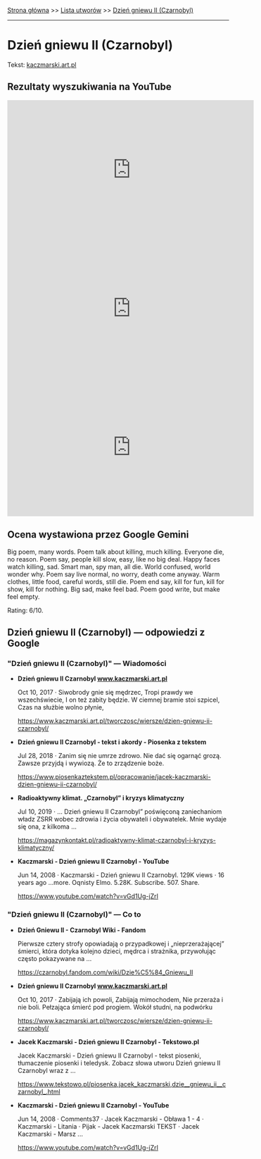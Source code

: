 [Strona główna](../index.md) >> [Lista utworów](../list.md) >> [Dzień gniewu II (Czarnobyl)](139.md)

---

# Dzień gniewu II (Czarnobyl)

Tekst: [kaczmarski.art.pl](https://www.kaczmarski.art.pl/tworczosc/wiersze/dzien-gniewu-ii-czarnobyl/)

## Rezultaty wyszukiwania na YouTube

<iframe width="560" height="315" src="https://www.youtube.com/embed/vGd1Ug-jZrI?si=IdontcarewhotheIRSsendsImnotpayingtaxes" title="YouTube video player" frameborder="0" allow="accelerometer; autoplay; clipboard-write; encrypted-media; gyroscope; picture-in-picture; web-share" referrerpolicy="strict-origin-when-cross-origin" allowfullscreen></iframe>

<iframe width="560" height="315" src="https://www.youtube.com/embed/morE4m_Zd4Y?si=IdontcarewhotheIRSsendsImnotpayingtaxes" title="YouTube video player" frameborder="0" allow="accelerometer; autoplay; clipboard-write; encrypted-media; gyroscope; picture-in-picture; web-share" referrerpolicy="strict-origin-when-cross-origin" allowfullscreen></iframe>

<iframe width="560" height="315" src="https://www.youtube.com/embed/OYtdGmbk6SE?si=IdontcarewhotheIRSsendsImnotpayingtaxes" title="YouTube video player" frameborder="0" allow="accelerometer; autoplay; clipboard-write; encrypted-media; gyroscope; picture-in-picture; web-share" referrerpolicy="strict-origin-when-cross-origin" allowfullscreen></iframe>

## Ocena wystawiona przez Google Gemini

Big poem, many words. Poem talk about killing, much killing. Everyone die, no reason. Poem say, people kill slow, easy, like no big deal. Happy faces watch killing, sad. Smart man, spy man, all die. World confused, world wonder why. Poem say live normal, no worry, death come anyway. Warm clothes, little food, careful words, still die. Poem end say, kill for fun, kill for show, kill for nothing. Big sad, make feel bad. Poem good write, but make feel empty.

Rating: 6/10.


## Dzień gniewu II (Czarnobyl) — odpowiedzi z Google

### "Dzień gniewu II (Czarnobyl)" — Wiadomości

- **Dzień gniewu II Czarnobyl www.kaczmarski.art.pl**

    Oct 10, 2017  ·  Siwobrody gnie się mędrzec, Tropi prawdy we wszechświecie, I on też zabity będzie. W ciemnej bramie stoi szpicel, Czas na służbie wolno płynie, 

   <https://www.kaczmarski.art.pl/tworczosc/wiersze/dzien-gniewu-ii-czarnobyl/>
- **Dzień gniewu II Czarnobyl - tekst i akordy - Piosenka z tekstem**

    Jul 28, 2018  ·  Zanim się nie umrze zdrowo. Nie dać się ogarnąć grozą. Zawsze przyjdą i wywiozą. Że to zrządzenie boże. 

   <https://www.piosenkaztekstem.pl/opracowanie/jacek-kaczmarski-dzien-gniewu-ii-czarnobyl/>
- **Radioaktywny klimat. „Czarnobyl” i kryzys klimatyczny**

    Jul 10, 2019  ·  ... Dzień gniewu II Czarnobyl” poświęconą zaniechaniom władz ZSRR wobec zdrowia i życia obywateli i obywatelek. Mnie wydaje się ona, z kilkoma ... 

   <https://magazynkontakt.pl/radioaktywny-klimat-czarnobyl-i-kryzys-klimatyczny/>
- **Kaczmarski - Dzień gniewu II Czarnobyl - YouTube**

    Jun 14, 2008  ·  Kaczmarski - Dzień gniewu II Czarnobyl. 129K views · 16 years ago ...more. Oqnisty Elmo. 5.28K. Subscribe. 507. Share. 

   <https://www.youtube.com/watch?v=vGd1Ug-jZrI>

### "Dzień gniewu II (Czarnobyl)" — Co to

- **Dzień Gniewu II - Czarnobyl Wiki - Fandom**

    Pierwsze cztery strofy opowiadają o przypadkowej i „nieprzerażającej” śmierci, która dotyka kolejno dzieci, mędrca i strażnika, przywołując często pokazywane na ... 

   <https://czarnobyl.fandom.com/wiki/Dzie%C5%84_Gniewu_II>
- **Dzień gniewu II Czarnobyl www.kaczmarski.art.pl**

    Oct 10, 2017  ·  Zabijają ich powoli, Zabijają mimochodem, Nie przeraża i nie boli. Pełzająca śmierć pod progiem. Wokół studni, na podwórku 

   <https://www.kaczmarski.art.pl/tworczosc/wiersze/dzien-gniewu-ii-czarnobyl/>
- **Jacek Kaczmarski - Dzień gniewu II Czarnobyl - Tekstowo.pl**

    Jacek Kaczmarski - Dzień gniewu II Czarnobyl - tekst piosenki, tłumaczenie piosenki i teledysk. Zobacz słowa utworu Dzień gniewu II Czarnobyl wraz z ... 

   <https://www.tekstowo.pl/piosenka,jacek_kaczmarski,dzie__gniewu_ii__czarnobyl_.html>
- **Kaczmarski - Dzień gniewu II Czarnobyl - YouTube**

    Jun 14, 2008  ·  Comments37 · Jacek Kaczmarski - Obława 1 - 4 · Kaczmarski - Litania · Pijak - Jacek Kaczmarski TEKST · Jacek Kaczmarski - Marsz ... 

   <https://www.youtube.com/watch?v=vGd1Ug-jZrI>

